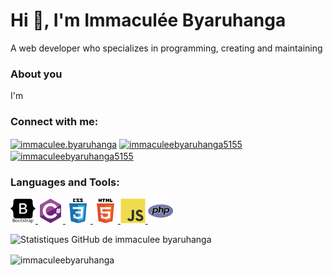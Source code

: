 <h1>Hi 👋, I'm Immaculée Byaruhanga </h1>
<p> A web developer who specializes in  programming, creating and maintaining</p>
<h3>About you</h3> 
I'm
<h3 align="left">Connect with me:</h3>
<p align="left">
<a href="https://fb.com/immaculee.byaruhanga" target="blank"><img align="center" src="https://raw.githubusercontent.com/rahuldkjain/github-profile-readme-generator/master/src/images/icons/Social/facebook.svg" alt="immaculee.byaruhanga" height="30" width="40" /></a>
<a href="https://www.youtube.com/c/immaculeebyaruhanga5155" target="blank"><img align="center" src="https://raw.githubusercontent.com/rahuldkjain/github-profile-readme-generator/master/src/images/icons/Social/youtube.svg" alt="immaculeebyaruhanga5155" height="30" width="40" /></a>
  <a href="https://www.youtube.com/c/immaculeebyaruhanga5155" target="blank"><img align="center" src="https://raw.githubusercontent.com/rahuldkjain/github-profile-readme-generator/master/src/images/icons/Social/youtube.svg" alt="immaculeebyaruhanga5155" height="30" width="40" /></a>
</p>

<h3 align="left">Languages and Tools:</h3>
<p align="left"> <a href="https://getbootstrap.com" target="_blank" rel="noreferrer"> <img src="https://raw.githubusercontent.com/devicons/devicon/master/icons/bootstrap/bootstrap-plain-wordmark.svg" alt="bootstrap" width="40" height="40"/> </a> <a href="https://www.w3schools.com/cs/" target="_blank" rel="noreferrer"> <img src="https://raw.githubusercontent.com/devicons/devicon/master/icons/csharp/csharp-original.svg" alt="csharp" width="40" height="40"/> </a> <a href="https://www.w3schools.com/css/" target="_blank" rel="noreferrer"> <img src="https://raw.githubusercontent.com/devicons/devicon/master/icons/css3/css3-original-wordmark.svg" alt="css3" width="40" height="40"/> </a> <a href="https://www.w3.org/html/" target="_blank" rel="noreferrer"> <img src="https://raw.githubusercontent.com/devicons/devicon/master/icons/html5/html5-original-wordmark.svg" alt="html5" width="40" height="40"/> </a> <a href="https://developer.mozilla.org/en-US/docs/Web/JavaScript" target="_blank" rel="noreferrer"> <img src="https://raw.githubusercontent.com/devicons/devicon/master/icons/javascript/javascript-original.svg" alt="javascript" width="40" height="40"/> </a> <a href="https://www.php.net" target="_blank" rel="noreferrer"> <img src="https://raw.githubusercontent.com/devicons/devicon/master/icons/php/php-original.svg" alt="php" width="40" height="40"/> </a> </p>


<img src="https://github-readme-stats.vercel.app/api?username=immaculeebyaruhanga&theme=transparent" alt="Statistiques GitHub de immaculee byaruhanga ">

<p><img align="center" src="https://github-readme-streak-stats.herokuapp.com/?user=immaculeebyaruhanga&theme=transparent" alt="immaculeebyaruhanga" /></p>
